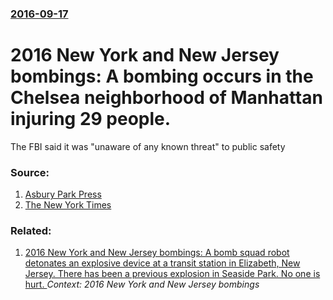 ### [2016-09-17](/news/2016/09/17/index.md)

# 2016 New York and New Jersey bombings: A bombing occurs in the Chelsea neighborhood of Manhattan injuring 29 people. 

The FBI said it was &quot;unaware of any known threat&quot; to public safety


### Source:

1. [Asbury Park Press](http://www.app.com/story/news/local/emergencies/2016/09/17/device-explodes-seaside-park-evacuated/90576408/)
2. [The New York Times](http://www.nytimes.com/2016/09/18/nyregion/chelsea-explosion-new-york-city.html)

### Related:

1. [2016 New York and New Jersey bombings: A bomb squad robot detonates an explosive device at a transit station in Elizabeth, New Jersey. There has been a previous explosion in Seaside Park. No one is hurt. ](/news/2016/09/19/2016-new-york-and-new-jersey-bombings-a-bomb-squad-robot-detonates-an-explosive-device-at-a-transit-station-in-elizabeth-new-jersey-there.md) _Context: 2016 New York and New Jersey bombings_
